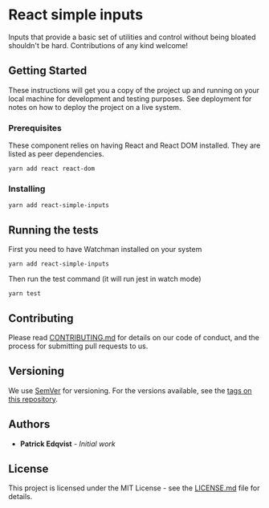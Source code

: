 # React simple inputs

Inputs that provide a basic set of utilities and control without being bloated shouldn't be hard. Contributions of any kind welcome!

## Getting Started

These instructions will get you a copy of the project up and running on your local machine for development and testing purposes. See deployment for notes on how to deploy the project on a live system.

### Prerequisites

These component relies on having React and React DOM installed. They are listed as peer dependencies.

```
yarn add react react-dom
```

### Installing


```
yarn add react-simple-inputs
```


## Running the tests

First you need to have Watchman installed on your system

```
yarn add react-simple-inputs
```

Then run the test command (it will run jest in watch mode)

```
yarn test
```


## Contributing

Please read [CONTRIBUTING.md](CONTRIBUTING.md) for details on our code of conduct, and the process for submitting pull requests to us.

## Versioning

We use [SemVer](http://semver.org/) for versioning. For the versions available, see the [tags on this repository](https://github.com/your/project/tags).

## Authors

* **Patrick Edqvist** - *Initial work*


## License

This project is licensed under the MIT License - see the [LICENSE.md](LICENSE.md) file for details.
